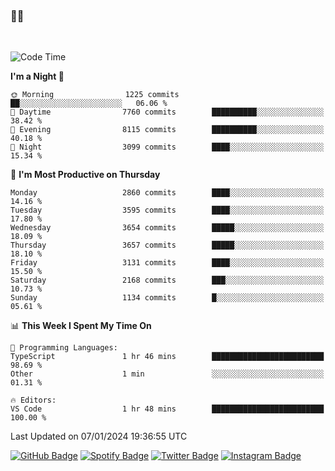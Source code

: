 ### 🤙🍺

<!-- <a href="https://github-readme-stats.vercel.app/api?username=hzak2xx&count_private=true&show_icons=true&theme=dracula">
  <img align="center" src="https://github-readme-stats.vercel.app/api?username=hzak2xx&count_private=true&show_icons=true&theme=dracula" />
</a>
</br> -->
</br>

<!--START_SECTION:waka-->
![Code Time](http://img.shields.io/badge/Code%20Time-2%2C972%20hrs%2033%20mins-blue)

**I'm a Night 🦉** 

```text
🌞 Morning                1225 commits        ██░░░░░░░░░░░░░░░░░░░░░░░   06.06 % 
🌆 Daytime                7760 commits        ██████████░░░░░░░░░░░░░░░   38.42 % 
🌃 Evening                8115 commits        ██████████░░░░░░░░░░░░░░░   40.18 % 
🌙 Night                  3099 commits        ████░░░░░░░░░░░░░░░░░░░░░   15.34 % 
```
📅 **I'm Most Productive on Thursday** 

```text
Monday                   2860 commits        ████░░░░░░░░░░░░░░░░░░░░░   14.16 % 
Tuesday                  3595 commits        ████░░░░░░░░░░░░░░░░░░░░░   17.80 % 
Wednesday                3654 commits        █████░░░░░░░░░░░░░░░░░░░░   18.09 % 
Thursday                 3657 commits        █████░░░░░░░░░░░░░░░░░░░░   18.10 % 
Friday                   3131 commits        ████░░░░░░░░░░░░░░░░░░░░░   15.50 % 
Saturday                 2168 commits        ███░░░░░░░░░░░░░░░░░░░░░░   10.73 % 
Sunday                   1134 commits        █░░░░░░░░░░░░░░░░░░░░░░░░   05.61 % 
```


📊 **This Week I Spent My Time On** 

```text
💬 Programming Languages: 
TypeScript               1 hr 46 mins        █████████████████████████   98.69 % 
Other                    1 min               ░░░░░░░░░░░░░░░░░░░░░░░░░   01.31 % 

🔥 Editors: 
VS Code                  1 hr 48 mins        █████████████████████████   100.00 % 
```


 Last Updated on 07/01/2024 19:36:55 UTC
<!--END_SECTION:waka-->

[![GitHub Badge](https://img.shields.io/badge/GitHub-100000?style=for-the-badge&logo=github&logoColor=white)](https://github.com/hzak2xx)
[![Spotify Badge](https://img.shields.io/badge/Spotify-1ED760?&style=for-the-badge&logo=spotify&logoColor=white)](https://open.spotify.com/user/uf90s6sbbh75a1mt44clkhkvf)
[![Twitter Badge](https://img.shields.io/badge/Twitter-1DA1F2?style=for-the-badge&logo=twitter&logoColor=white)](https://twitter.com/hzak2xx)
[![Instagram Badge](https://img.shields.io/badge/Instagram-E4405F?style=for-the-badge&logo=instagram&logoColor=white)](https://www.instagram.com/hzak2xx/)

